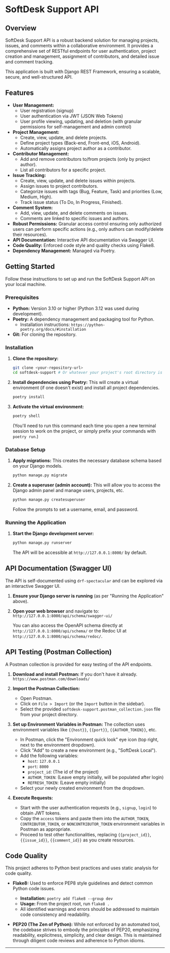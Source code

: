 # SoftDesk Support API

## Overview

SoftDesk Support API is a robust backend solution for managing projects, issues, and comments within a collaborative environment. It provides a comprehensive set of RESTful endpoints for user authentication, project creation and management, assignment of contributors, and detailed issue and comment tracking.

This application is built with Django REST Framework, ensuring a scalable, secure, and well-structured API.

## Features

* **User Management:**
    * User registration (signup)
    * User authentication via JWT (JSON Web Tokens)
    * User profile viewing, updating, and deletion (with granular permissions for self-management and admin control)
* **Project Management:**
    * Create, view, update, and delete projects.
    * Define project types (Back-end, Front-end, iOS, Android).
    * Automatically assigns project author as a contributor.
* **Contributor Management:**
    * Add and remove contributors to/from projects (only by project author).
    * List all contributors for a specific project.
* **Issue Tracking:**
    * Create, view, update, and delete issues within projects.
    * Assign issues to project contributors.
    * Categorize issues with tags (Bug, Feature, Task) and priorities (Low, Medium, High).
    * Track issue status (To Do, In Progress, Finished).
* **Comment System:**
    * Add, view, update, and delete comments on issues.
    * Comments are linked to specific issues and authors.
* **Robust Permissions:** Granular access control ensuring only authorized users can perform specific actions (e.g., only authors can modify/delete their resources).
* **API Documentation:** Interactive API documentation via Swagger UI.
* **Code Quality:** Enforced code style and quality checks using Flake8.
* **Dependency Management:** Managed via Poetry.

## Getting Started

Follow these instructions to set up and run the SoftDesk Support API on your local machine.

### Prerequisites

* **Python:** Version 3.10 or higher (Python 3.12 was used during development).
* **Poetry:** A dependency management and packaging tool for Python.
    * Installation instructions: `https://python-poetry.org/docs/#installation`
* **Git:** For cloning the repository.

### Installation

1.  **Clone the repository:**
    ```bash
    git clone <your-repository-url>
    cd softdesk-support # Or whatever your project's root directory is named
    ```

2.  **Install dependencies using Poetry:**
    This will create a virtual environment (if one doesn't exist) and install all project dependencies.
    ```bash
    poetry install
    ```

3.  **Activate the virtual environment:**
    ```bash
    poetry shell
    ```
    (You'll need to run this command each time you open a new terminal session to work on the project, or simply prefix your commands with `poetry run`.)

### Database Setup

1.  **Apply migrations:**
    This creates the necessary database schema based on your Django models.
    ```bash
    python manage.py migrate
    ```

2.  **Create a superuser (admin account):**
    This will allow you to access the Django admin panel and manage users, projects, etc.
    ```bash
    python manage.py createsuperuser
    ```
    Follow the prompts to set a username, email, and password.

### Running the Application

1.  **Start the Django development server:**
    ```bash
    python manage.py runserver
    ```
    The API will be accessible at `http://127.0.0.1:8000/` by default.

## API Documentation (Swagger UI)

The API is self-documented using `drf-spectacular` and can be explored via an interactive Swagger UI.

1.  **Ensure your Django server is running** (as per "Running the Application" above).
2.  **Open your web browser** and navigate to:
    `http://127.0.0.1:8000/api/schema/swagger-ui/`

    You can also access the OpenAPI schema directly at `http://127.0.0.1:8000/api/schema/` or the Redoc UI at `http://127.0.0.1:8000/api/schema/redoc/`.

## API Testing (Postman Collection)

A Postman collection is provided for easy testing of the API endpoints.

1.  **Download and install Postman:** If you don't have it already.
    `https://www.postman.com/downloads/`

2.  **Import the Postman Collection:**
    * Open Postman.
    * Click on `File > Import` (or the `Import` button in the sidebar).
    * Select the provided `softdesk-support.postman_collection.json` file from your project directory.

3.  **Set up Environment Variables in Postman:**
    The collection uses environment variables like `{{host}}`, `{{port}}`, `{{AUTHOR_TOKEN}}`, etc.
    * In Postman, click the "Environment quick look" eye icon (top right, next to the environment dropdown).
    * Click "Add" to create a new environment (e.g., "SoftDesk Local").
    * Add the following variables:
        * `host`: `127.0.0.1`
        * `port`: `8000`
        * `project_id`: (The id of the project)
        * `AUTHOR_TOKEN`: (Leave empty initially, will be populated after login)
        * `REFRESH_TOKEN`: (Leave empty initially)
    * Select your newly created environment from the dropdown.

4.  **Execute Requests:**
    * Start with the user authentication requests (e.g., `signup`, `login`) to obtain JWT tokens.
    * Copy the `access` tokens and paste them into the `AUTHOR_TOKEN`, `CONTRIBUTOR_TOKEN`, or `NONCONTRIBUTOR_TOKEN` environment variables in Postman as appropriate.
    * Proceed to test other functionalities, replacing `{{project_id}}`, `{{issue_id}}`, `{{comment_id}}` as you create resources.

## Code Quality

This project adheres to Python best practices and uses static analysis for code quality.

* **Flake8:** Used to enforce PEP8 style guidelines and detect common Python code issues.
    * **Installation:** `poetry add flake8 --group dev`
    * **Usage:** From the project root, run `flake8 .`
    * All identified warnings and errors should be addressed to maintain code consistency and readability.

* **PEP20 (The Zen of Python):** While not enforced by an automated tool, the codebase strives to embody the principles of PEP20, emphasizing readability, explicitness, simplicity, and clear design. This is maintained through diligent code reviews and adherence to Python idioms.

---
